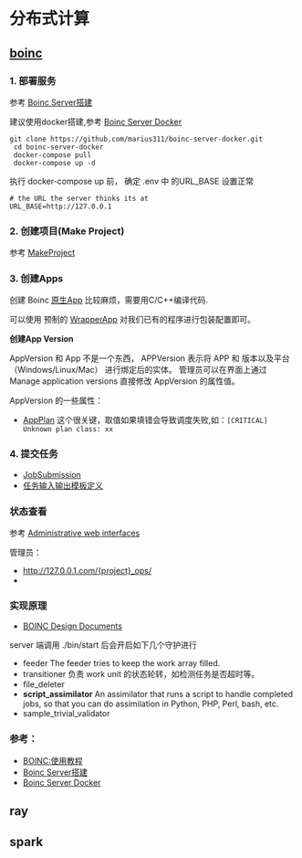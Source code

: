 # 分布式计算

## [boinc](https://github.com/BOINC/boinc)

### 1. 部署服务
   参考  [Boinc Server搭建](https://boinc.berkeley.edu/trac/wiki/ServerIntro)
   
   建议使用docker搭建,参考 [Boinc Server Docker](https://github.com/marius311/boinc-server-docker)

   ```
   git clone https://github.com/marius311/boinc-server-docker.git
    cd boinc-server-docker
    docker-compose pull
    docker-compose up -d
   ```
   
   执行 docker-compose up 前， 确定 .env 中 的URL_BASE 设置正常
   
   ```
   # the URL the server thinks its at
  URL_BASE=http://127.0.0.1
   ```

### 2. 创建项目(Make Project)

参考 [MakeProject](https://boinc.berkeley.edu/trac/wiki/MakeProject)


### 3. 创建Apps

创建 Boinc [原生App](https://boinc.berkeley.edu/trac/wiki/ExampleApps) 比较麻烦，需要用C/C++编译代码.

可以使用 预制的 [WrapperApp](https://boinc.berkeley.edu/trac/wiki/WrapperApp) 对我们已有的程序进行包装配置即可。

**创建App Version**

AppVersion 和 App 不是一个东西， APPVersion 表示将 APP 和 版本以及平台（Windows/Linux/Mac） 进行绑定后的实体。
管理员可以在界面上通过 Manage application versions 直接修改 AppVersion 的属性值。

AppVersion 的一些属性：

- [AppPlan](https://github.com/BOINC/boinc/wiki/AppPlan) 这个很关键，取值如果填错会导致调度失败,如：`[CRITICAL]   Unknown plan class: xx`
  


### 4. 提交任务

- [JobSubmission](https://boinc.berkeley.edu/trac/wiki/JobSubmission)
- [任务输入输出模板定义](https://boinc.berkeley.edu/trac/wiki/JobTemplates)

### 状态查看

参考 [Administrative web interfaces](https://boinc.berkeley.edu/trac/wiki/HtmlOps)

管理员：
- http://127.0.0.1.com/{project}_ops/
- 

### 实现原理

- [BOINC Design Documents](https://github.com/BOINC/boinc/wiki/SoftwareDevelopment)

server 端调用 ./bin/start 后会开启如下几个守护进行

- feeder The feeder tries to keep the work array filled.
- transitioner 负责 work unit 的状态轮转，如检测任务是否超时等。
- file_deleter
- **script_assimilator** An assimilator that runs a script to handle completed jobs, so that you can do assimilation in Python, PHP, Perl, bash, etc.
- sample_trivial_validator

### 参考：

- [BOINC:使用教程](https://www.equn.com/wiki/BOINC:%E4%BD%BF%E7%94%A8%E6%95%99%E7%A8%8B)
- [Boinc Server搭建](https://boinc.berkeley.edu/trac/wiki/ServerIntro)
- [Boinc Server Docker](https://github.com/marius311/boinc-server-docker)

## ray

## spark
